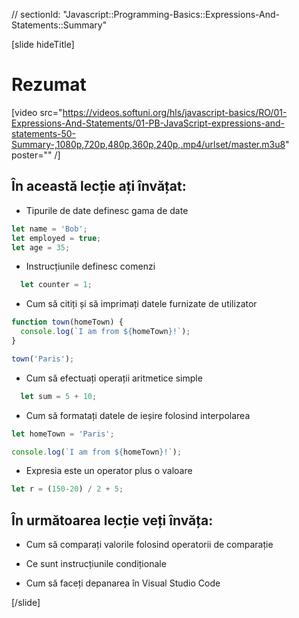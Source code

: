 // sectionId: "Javascript::Programming-Basics::Expressions-And-Statements::Summary"

[slide hideTitle]
# Rezumat

[video src="https://videos.softuni.org/hls/javascript-basics/RO/01-Expressions-And-Statements/01-PB-JavaScript-expressions-and-statements-50-Summary-,1080p,720p,480p,360p,240p,.mp4/urlset/master.m3u8" poster="" /]

## În această lecție ați învățat: 

- Tipurile de date definesc gama de date

```js
let name = 'Bob';
let employed = true;
let age = 35;
```

- Instrucțiunile definesc comenzi


```js
  let counter = 1;
```

- Cum să citiți și să imprimați datele furnizate de utilizator 

```js
function town(homeTown) {
  console.log(`I am from ${homeTown}!`);
}

town('Paris');
```

- Cum să efectuați operații aritmetice simple

```js
  let sum = 5 + 10;
  ```

- Cum să formatați datele de ieșire folosind interpolarea

```js
let homeTown = 'Paris';

console.log(`I am from ${homeTown}!`);
```

- Expresia este un operator plus o valoare

```js
let r = (150-20) / 2 + 5;
```

## În următoarea lecție veți învăța:

- Cum să comparați valorile folosind operatorii de comparație

- Ce sunt instrucțiunile condiționale

- Cum să faceți depanarea în Visual Studio Code


[/slide]
